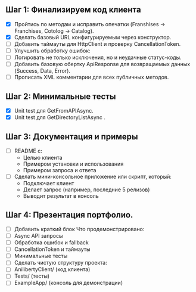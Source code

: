 ## Шаг 1: Финализируем код клиента
- [x] Пройтись по методам и исправить опечатки (Franshises → Franchises, Cotolog → Catalog).
- [X] Сделать базовый URL конфигурируемым через конструктор.
- [ ] Добавить таймауты для HttpClient и проверку CancellationToken.
- [ ] Улучшить обработку ошибок:
- [ ] Логировать не только исключения, но и неудачные статус-коды.
- [ ] Добавить базовую обертку ApiResponse<T> для возвращаемых данных (Success, Data, Error).
- [ ] Прописать XML комментарии для всех публичных методов.

## Шаг 2: Минимальные тесты
- [x] Unit test для GetFromAPIAsync.
- [x] Unit test для GetDirectoryListAsync .

## Шаг 3: Документация и примеры

- [ ] README с:
    - Целью клиента
    - Примером установки и использования
    - Примером запроса и ответа
- [ ] Сделать мини-консольное приложение или скрипт, который:
    - Подключает клиент
    - Делаeт запрос (например, последние 5 релизов)
    - Выводит результат в консоль

## Шаг 4: Презентация портфолио.
- [ ] Добавить краткий блок Что продемонстрировано:
- [ ] Async API запросы
- [ ] Обработка ошибок и fallback
- [ ] CancellationToken и таймауты
- [ ] Минимальные тесты
- [ ] Сделать чистую структуру проекта:
- [ ] AnilibertyClient/ (код клиента)
- [ ] Tests/ (тесты)
- [ ] ExampleApp/ (консоль для демонстрации)